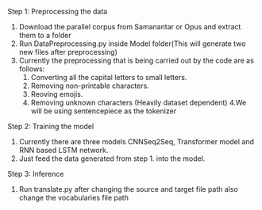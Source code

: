 Step 1: Preprocessing the data

1. Download the parallel corpus from Samanantar or Opus and extract them to a folder
2. Run DataPreprocessing.py inside Model folder(This will generate two new files after preprocessing)
3. Currently the preprocessing that is being carried out by the code are as follows:
   1. Converting all the capital letters to small letters.
   2. Removing non-printable characters.
   3. Reoving emojis.
   4. Removing unknown characters (Heavily dataset dependent)
4.We will be using sentencepiece as the tokenizer

Step 2: Training the model
1. Currently there are three models CNNSeq2Seq, Transformer model and RNN based LSTM network.
2. Just feed the data generated from step 1. into the model.

Step 3: Inference
1. Run translate.py after changing the source and target file path also change the vocabularies file path
